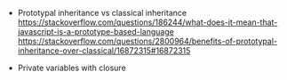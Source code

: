 * Prototypal inheritance vs classical inheritance
https://stackoverflow.com/questions/186244/what-does-it-mean-that-javascript-is-a-prototype-based-language
https://stackoverflow.com/questions/2800964/benefits-of-prototypal-inheritance-over-classical/16872315#16872315

* Private variables with closure

